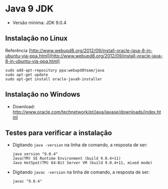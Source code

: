 # Java 9 JDK

  + Versão mínima: JDK 9.0.4

## Instalação no Linux

Referência [http://www.webupd8.org/2012/09/install-oracle-java-8-in-ubuntu-via-ppa.html](http://www.webupd8.org/2012/09/install-oracle-java-8-in-ubuntu-via-ppa.html)
````
sudo add-apt-repository ppa:webupd8team/java
sudo apt-get update
sudo apt-get install oracle-java9-installer
````


## Instalação no Windows

  + Download: http://www.oracle.com/technetwork/pt/java/javase/downloads/index.html

## Testes para verificar a instalação

  - Digitando `java -version` na linha de comando, a resposta de ser:
    ````
    java version "9.0.4"
    Java(TM) SE Runtime Environment (build 9.0.4+11)
    Java HotSpot(TM) 64-Bit Server VM (build 9.0.4+11, mixed mode)
    ````
    
  - Digitando `javac -version` na linha de comando, a resposta de ser:
    ````
    javac "9.0.4"
    ````
